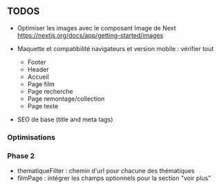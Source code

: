## TODOS 
- Optimiser les images avec le composant Image de Next https://nextjs.org/docs/app/getting-started/images

- Maquette et compatibilité navigateurs et version mobile : vérifier tout 
	- Footer
	- Header
	- Accueil
	- Page film
	- Page recherche
	- Page remontage/collection
	- Page texte

- SEO de base (title and meta tags)


### Optimisations

### Phase 2
- thematiqueFilter : chemin d'url pour chacune des thématiques
- filmPage : intégrer les champs optionnels pour la section "voir plus" 